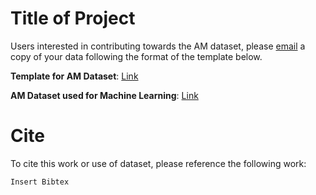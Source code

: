 # Title of Project

Users interested in contributing towards the AM dataset, please [email](mailto:r.wong21@imperial.ac.uk) a copy of your data following the format of the template below.

**Template for AM Dataset**: <a href="FILL" target="_blank">Link</a>

**AM Dataset used for Machine Learning**: <a href="https://docs.google.com/spreadsheets/d/1K5ESR2Fs0e6G_pKcHoeoVAaXulbYgRuSy4wFWTO_0jE/edit#gid=0" target="_blank">Link</a>

# Cite

To cite this work or use of dataset, please reference the following work:

```
Insert Bibtex
```
